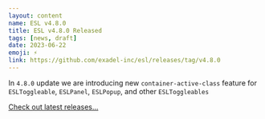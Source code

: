 ```yaml
---
layout: content
name: ESL v4.8.0
title: ESL v4.8.0 Released
tags: [news, draft]
date: 2023-06-22
emoji: ⚡️
link: https://github.com/exadel-inc/esl/releases/tag/v4.8.0
---
```


In `4.8.0` update we are introducing new `container-active-class` feature for `ESLToggleable`, `ESLPanel`, `ESLPopup`, and other `ESLToggleables`

[Check out latest releases...](https://github.com/exadel-inc/esl/releases/)
